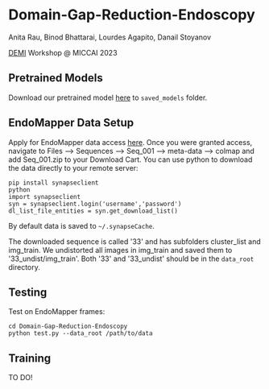 # Domain-Gap-Reduction-Endoscopy



Anita Rau, Binod Bhattarai, Lourdes Agapito, Danail Stoyanov

[DEMI](https://demi-workshop.github.io) Workshop @ MICCAI 2023

## Pretrained Models

Download our pretrained model [here](https://drive.google.com/file/d/1DaUv-tZrijQimam1AF36gFvmTg6Vtxnz/view?usp=share_link) to ```saved_models``` folder.

## EndoMapper Data Setup

Apply for EndoMapper data access [here](https://www.synapse.org/#!Synapse:syn26707219/wiki/615178). Once you were granted access, navigate to Files --> Sequences --> Seq_001 --> meta-data --> colmap and add Seq_001.zip to your Download Cart. You can use python to download the data directly to your remote server:

```
pip install synapseclient
python
import synapseclient
syn = synapseclient.login('username','password')
dl_list_file_entities = syn.get_download_list()
```
By default data is saved to `~/.synapseCache`.

The downloaded sequence is called '33' and has subfolders cluster_list and img_train. We undistorted all images in img_train and saved them to '33_undist/img_train'. Both '33' and '33_undist' should be in the `data_root` directory.

## Testing

Test on EndoMapper frames:

```
cd Domain-Gap-Reduction-Endoscopy
python test.py --data_root /path/to/data
```


## Training

TO DO!